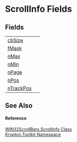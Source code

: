 # ScrollInfo Fields




## Fields
<table>
<tr>
<td><a href="e64fa7c7-8c42-6a88-2ea7-e34b12480865.md">cbSize</a></td>
<td> </td></tr>
<tr>
<td><a href="867cf5c0-b921-8f40-0127-3b5a1994023e.md">fMask</a></td>
<td> </td></tr>
<tr>
<td><a href="c24121da-18a3-dd4a-80e7-f0894466a316.md">nMax</a></td>
<td> </td></tr>
<tr>
<td><a href="b2e4881b-f6cb-b7ef-ada9-789028872e4d.md">nMin</a></td>
<td> </td></tr>
<tr>
<td><a href="4432d7cd-9bb5-6218-0238-9836a7384e91.md">nPage</a></td>
<td> </td></tr>
<tr>
<td><a href="4f306511-ff4a-4779-1c60-70eca2c91ec0.md">nPos</a></td>
<td> </td></tr>
<tr>
<td><a href="a0504550-0c6d-4e28-9830-152a1015c5a6.md">nTrackPos</a></td>
<td> </td></tr>
</table>

## See Also


#### Reference
<a href="2ba7f49f-c466-9268-2daa-c284a5eba822.md">WIN32ScrollBars.ScrollInfo Class</a>  
<a href="79d2eac2-21f4-54ff-7552-b20c33c30600.md">Krypton.Toolkit Namespace</a>  
